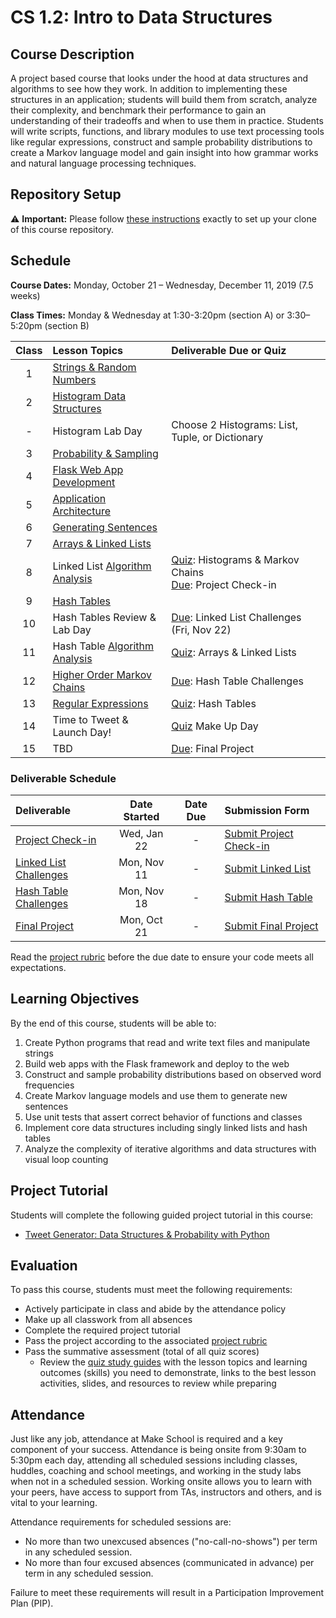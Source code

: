 # CS 1.2: Intro to Data Structures

## Course Description

A project based course that looks under the hood at data structures and algorithms to see how they work. In addition to implementing these structures in an application; students will build them from scratch, analyze their complexity, and benchmark their performance to gain an understanding of their tradeoffs and when to use them in practice. Students will write scripts, functions, and library modules to use text processing tools like regular expressions, construct and sample probability distributions to create a Markov language model and gain insight into how grammar works and natural language processing techniques.


## Repository Setup

:warning: **Important:** Please follow [these instructions](Setup.md) exactly to set up your clone of this course repository.


## Schedule

**Course Dates:** Monday, October 21 – Wednesday, December 11, 2019 (7.5 weeks)

**Class Times:** Monday & Wednesday at 1:30-3:20pm (section A) or 3:30–5:20pm (section B)


| Class | Lesson Topics                      | Deliverable Due or Quiz                                         |
| :---: | :--------------------------------- | :-------------------------------------------------------------- |
|   1   | [Strings & Random Numbers][]       |                                                                 |
|   2   | [Histogram Data Structures][]      |                                                                 |
|   -   | Histogram Lab Day                  | Choose 2 Histograms: List, Tuple, or Dictionary                 |
|   3   | [Probability & Sampling][]         |                                                                 |
|   4   | [Flask Web App Development][]      |                                                                 |
|   5   | [Application Architecture][]       |                                                                 |
|   6   | [Generating Sentences][]           |                                                                 |
|   7   | [Arrays & Linked Lists][]          |                                                                 |
|   8   | Linked List [Algorithm Analysis][] | [Quiz]: Histograms & Markov Chains <br> [Due]: Project Check-in |
|   9   | [Hash Tables][]                    |                                                                 |
|  10   | Hash Tables Review & Lab Day       | [Due]: Linked List Challenges (Fri, Nov 22)                     |
|  11   | Hash Table [Algorithm Analysis][]  | [Quiz]: Arrays & Linked Lists                                   |
|  12   | [Higher Order Markov Chains][]     | [Due]: Hash Table Challenges                                    |
|  13   | [Regular Expressions][]            | [Quiz]: Hash Tables                                             |
|  14   | Time to Tweet & Launch Day!        | [Quiz] Make Up Day                                              |
|  15   | TBD                                | [Due]: Final Project                                            |

[Strings & Random Numbers]: Lessons/RandomStrings.md
[Histogram Data Structures]: Lessons/Histograms.md
[Probability & Sampling]: Lessons/Probability.md
[Flask Web App Development]: Lessons/FlaskWebApp.md
[Application Architecture]: Lessons/Architecture.md
[Generating Sentences]: Lessons/Sentences.md
[Arrays & Linked Lists]: Lessons/ArraysLinkedLists.md
[Hash Tables]: Lessons/HashTables.md
[Algorithm Analysis]: Lessons/AlgorithmAnalysis.md
[Higher Order Markov Chains]: Lessons/MarkovChains.md
[Regular Expressions]: Lessons/RegularExpressions.md

[Due]: ReadMe.md#Deliverable-Schedule
[Quiz]: https://make.sc/cs12-quiz-study-guides


### Deliverable Schedule

| Deliverable                | Date Started | Date Due | Submission Form             |
| :------------------------- | :----------: | :------: | :-------------------------- |
| [Project Check-in][]       | Wed, Jan 22  |    -     | [Submit Project Check-in][] |
| [Linked List Challenges][] | Mon, Nov 11  |    -     | [Submit Linked List][]      |
| [Hash Table Challenges][]  | Mon, Nov 18  |    -     | [Submit Hash Table][]       |
| [Final Project][]          | Mon, Oct 21  |    -     | [Submit Final Project][]    |

Read the [project rubric][] before the due date to ensure your code meets all expectations.

[Project Check-in]: Lessons/FlaskWebApp.md
[Linked List Challenges]: Lessons/ArraysLinkedLists.md#Challenges
[Hash Table Challenges]: Lessons/HashTables.md#Challenges
[Final Project]: Lessons/MarkovChains.md

[Submit Project Check-in]: https://gradescope.com
[Submit Linked List]: https://gradescope.com
[Submit Hash Table]: https://gradescope.com
[Submit Final Project]: https://gradescope.com

[project rubric]: https://make.sc/cs12-rubric


## Learning Objectives

By the end of this course, students will be able to:
1.   Create Python programs that read and write text files and manipulate strings
1.   Build web apps with the Flask framework and deploy to the web
1.   Construct and sample probability distributions based on observed word frequencies
1.   Create Markov language models and use them to generate new sentences
1.   Use unit tests that assert correct behavior of functions and classes
1.   Implement core data structures including singly linked lists and hash tables
1.   Analyze the complexity of iterative algorithms and data structures with visual loop counting


## Project Tutorial

Students will complete the following guided project tutorial in this course:
-   [Tweet Generator: Data Structures & Probability with Python](https://makeschool.org/mediabook/oa/tutorials/tweet-generator--data-structures---probability-with-python/lets-get-started/)


## Evaluation

To pass this course, students must meet the following requirements:
-   Actively participate in class and abide by the attendance policy
-   Make up all classwork from all absences
-   Complete the required project tutorial
-   Pass the project according to the associated [project rubric][]
-   Pass the summative assessment (total of all quiz scores)
    - Review the [quiz study guides][] with the lesson topics and learning outcomes (skills) you need to demonstrate, links to the best lesson activities, slides, and resources to review while preparing

[quiz study guides]: https://make.sc/cs12-quiz-study-guides


## Attendance

Just like any job, attendance at Make School is required and a key component of your success. Attendance is being onsite from 9:30am to 5:30pm each day, attending all scheduled sessions including classes, huddles, coaching and school meetings, and working in the study labs when not in a scheduled session. Working onsite allows you to learn with your peers, have access to support from TAs, instructors and others, and is vital to your learning.

Attendance requirements for scheduled sessions are:
-   No more than two unexcused absences ("no-call-no-shows") per term in any scheduled session.
-   No more than four excused absences (communicated in advance) per term in any scheduled session.

Failure to meet these requirements will result in a Participation Improvement Plan (PIP).
